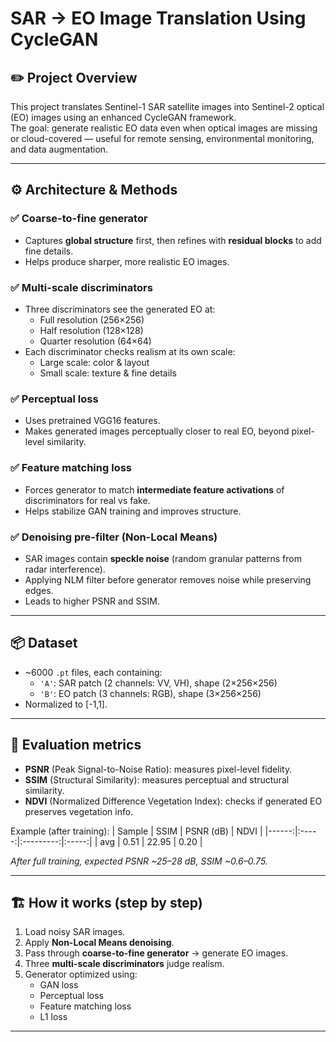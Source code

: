 # SAR → EO Image Translation Using CycleGAN 

## ✏️ **Project Overview**
This project translates Sentinel-1 SAR satellite images into Sentinel-2 optical (EO) images using an enhanced CycleGAN framework.  
The goal: generate realistic EO data even when optical images are missing or cloud-covered — useful for remote sensing, environmental monitoring, and data augmentation.

---

## ⚙️ **Architecture & Methods**
### ✅ Coarse-to-fine generator
- Captures **global structure** first, then refines with **residual blocks** to add fine details.
- Helps produce sharper, more realistic EO images.

### ✅ Multi-scale discriminators
- Three discriminators see the generated EO at:
  - Full resolution (256×256)
  - Half resolution (128×128)
  - Quarter resolution (64×64)
- Each discriminator checks realism at its own scale:
  - Large scale: color & layout
  - Small scale: texture & fine details

### ✅ Perceptual loss
- Uses pretrained VGG16 features.
- Makes generated images perceptually closer to real EO, beyond pixel-level similarity.

### ✅ Feature matching loss
- Forces generator to match **intermediate feature activations** of discriminators for real vs fake.
- Helps stabilize GAN training and improves structure.

### ✅ Denoising pre-filter (Non-Local Means)
- SAR images contain **speckle noise** (random granular patterns from radar interference).
- Applying NLM filter before generator removes noise while preserving edges.
- Leads to higher PSNR and SSIM.

---

## 📦 **Dataset**
- ~6000 `.pt` files, each containing:
  - `'A'`: SAR patch (2 channels: VV, VH), shape (2×256×256)
  - `'B'`: EO patch (3 channels: RGB), shape (3×256×256)
- Normalized to [-1,1].

---

## 🧪 **Evaluation metrics**
- **PSNR** (Peak Signal-to-Noise Ratio): measures pixel-level fidelity.
- **SSIM** (Structural Similarity): measures perceptual and structural similarity.
- **NDVI** (Normalized Difference Vegetation Index): checks if generated EO preserves vegetation info.

Example (after training):
| Sample | SSIM  | PSNR (dB) | NDVI  |
|------:|:-----:|:---------:|:-----:|
| avg   | 0.51  | 22.95     | 0.20  |

*After full training, expected PSNR ~25–28 dB, SSIM ~0.6–0.75.*

---

## 🏗 **How it works (step by step)**
1. Load noisy SAR images.
2. Apply **Non-Local Means denoising**.
3. Pass through **coarse-to-fine generator** → generate EO images.
4. Three **multi-scale discriminators** judge realism.
5. Generator optimized using:
   - GAN loss
   - Perceptual loss
   - Feature matching loss
   - L1 loss

---

